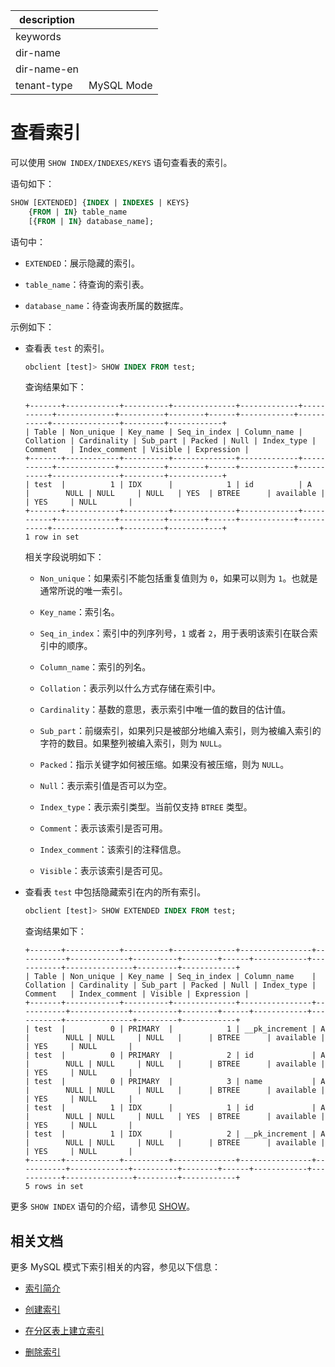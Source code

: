 |description||
|---|---|
|keywords||
|dir-name||
|dir-name-en||
|tenant-type|MySQL Mode|

# 查看索引

可以使用 `SHOW INDEX/INDEXES/KEYS` 语句查看表的索引。

语句如下：

```sql
SHOW [EXTENDED] {INDEX | INDEXES | KEYS}
    {FROM | IN} table_name
    [{FROM | IN} database_name];
```

语句中：

* `EXTENDED`：展示隐藏的索引。

* `table_name`：待查询的索引表。

* `database_name`：待查询表所属的数据库。

示例如下：

* 查看表 `test` 的索引。

  ```sql
  obclient [test]> SHOW INDEX FROM test;
  ```

  查询结果如下：

  ```shell
  +-------+------------+----------+--------------+-------------+-----------+-------------+----------+--------+------+------------+-----------+---------------+---------+------------+
  | Table | Non_unique | Key_name | Seq_in_index | Column_name | Collation | Cardinality | Sub_part | Packed | Null | Index_type | Comment   | Index_comment | Visible | Expression |
  +-------+------------+----------+--------------+-------------+-----------+-------------+----------+--------+------+------------+-----------+---------------+---------+------------+
  | test  |          1 | IDX      |            1 | id          | A         |        NULL | NULL     | NULL   | YES  | BTREE      | available |               | YES     | NULL       |
  +-------+------------+----------+--------------+-------------+-----------+-------------+----------+--------+------+------------+-----------+---------------+---------+------------+
  1 row in set
  ```

  相关字段说明如下：

  * `Non_unique`：如果索引不能包括重复值则为 `0`，如果可以则为 `1`。也就是通常所说的唯一索引。

  * `Key_name`：索引名。

  * `Seq_in_index`：索引中的列序列号，`1` 或者 `2`，用于表明该索引在联合索引中的顺序。

  * `Column_name`：索引的列名。

  * `Collation`：表示列以什么方式存储在索引中。

  * `Cardinality`：基数的意思，表示索引中唯一值的数目的估计值。

  * `Sub_part`：前缀索引，如果列只是被部分地编入索引，则为被编入索引的字符的数目。如果整列被编入索引，则为 `NULL`。

  * `Packed`：指示关键字如何被压缩。如果没有被压缩，则为 `NULL`。

  * `Null`：表示索引值是否可以为空。

  * `Index_type`：表示索引类型。当前仅支持 `BTREE` 类型。

  * `Comment`：表示该索引是否可用。

  * `Index_comment`：该索引的注释信息。

  * `Visible`：表示该索引是否可见。

* 查看表 `test` 中包括隐藏索引在内的所有索引。

  ```sql
  obclient [test]> SHOW EXTENDED INDEX FROM test;
  ```

  查询结果如下：

  ```shell
  +-------+------------+----------+--------------+----------------+-----------+-------------+----------+--------+------+------------+-----------+---------------+---------+------------+
  | Table | Non_unique | Key_name | Seq_in_index | Column_name    | Collation | Cardinality | Sub_part | Packed | Null | Index_type | Comment   | Index_comment | Visible | Expression |
  +-------+------------+----------+--------------+----------------+-----------+-------------+----------+--------+------+------------+-----------+---------------+---------+------------+
  | test  |          0 | PRIMARY  |            1 | __pk_increment | A         |        NULL | NULL     | NULL   |      | BTREE      | available |               | YES     | NULL       |
  | test  |          0 | PRIMARY  |            2 | id             | A         |        NULL | NULL     | NULL   |      | BTREE      | available |               | YES     | NULL       |
  | test  |          0 | PRIMARY  |            3 | name           | A         |        NULL | NULL     | NULL   |      | BTREE      | available |               | YES     | NULL       |
  | test  |          1 | IDX      |            1 | id             | A         |        NULL | NULL     | NULL   | YES  | BTREE      | available |               | YES     | NULL       |
  | test  |          1 | IDX      |            2 | __pk_increment | A         |        NULL | NULL     | NULL   |      | BTREE      | available |               | YES     | NULL       |
  +-------+------------+----------+--------------+----------------+-----------+-------------+----------+--------+------+------------+-----------+---------------+---------+------------+
  5 rows in set
  ```

更多 `SHOW INDEX` 语句的介绍，请参见 [SHOW](../../../500.sql-reference/100.sql-syntax/200.common-tenant-of-mysql-mode/600.sql-statement-of-mysql-mode/8700.show-of-mysql-mode.md)。

## 相关文档

更多 MySQL 模式下索引相关的内容，参见以下信息：

* [索引简介](../../../100.oceanbase-database-concepts/400.database-objects/200.database-objects-of-mysql-mode/300.index-of-oracle-mode/100.index-overview-of-mysql-mode.md)

* [创建索引](../500.manage-indexes-of-mysql-mode/100.about-indexes-of-mysql-mode.md)

* [在分区表上建立索引](../300.manage-partitions-of-mysql-mode/900.create-partition-table-index-of-mysql-mode/200.local-index-of-mysql-mode.md)

* [删除索引](../500.manage-indexes-of-mysql-mode/400.delete-an-index-of-mysql-mode.md)
